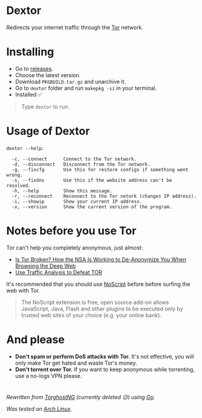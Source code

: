 # Dextor
Redirects your internet traffic through the [Tor](https://www.torproject.org/) network.

# Installing
* Go to [releases](https://github.com/dexenrage/dextor/releases).
* Choose the latest version.
* Download `PKGBUILD.tar.gz` and unarchive it.
* Go to `dextor` folder and run `makepkg -si` in your terminal.
* Installed :white_check_mark:

> Type `dextor` to run.


# Usage of Dextor
`dextor --help`:
```
  -c, --connect      Connect to the Tor network.
  -d, --disconnect   Disconnect from the Tor network.
  -g, --fixcfg       Use this for restore configs if something went wrong.
  -s, --fixdns       Use this if the website address can't be resolved.
  -h, --help         Show this message.
  -r, --reconnect    Reconnect to the Tor netork (changes IP address).
  -i, --showip       Show your current IP address.
  -v, --version      Show the current version of the program.
```

# Notes before you use Tor
Tor can't help you completely anonymous, just almost:
* [Is Tor Broken? How the NSA Is Working to De-Anonymize You When Browsing the Deep Web](https://null-byte.wonderhowto.com/how-to/is-tor-broken-nsa-is-working-de-anonymize-you-when-browsing-deep-web-0148933/)
* [Use Traffic Analysis to Defeat TOR](https://null-byte.wonderhowto.com/how-to/use-traffic-analysis-defeat-tor-0149100/)

It's recommended that you should use [NoScript](https://noscript.net) before before surfing the web with Tor.
> The NoScript extension is free, open source add-on allows JavaScript, Java, Flash and other plugins to be executed only by trusted web sites of your choice (e.g. your online bank).

# And please
* **Don't spam or perform DoS attacks with Tor.** It's not effective, you will only make Tor get hated and waste Tor's money.
* **Don't torrent over Tor.** If you want to keep anonymous while torrenting, use a no-logs VPN please.

#
*Rewritten from [TorghostNG](https://github.com/GitHackTools/TorghostNG) (currently deleted :disappointed_relieved:) using [Go](https://golang.org/).*

*Was tested on [Arch Linux](https://archlinux.org/download/).*
